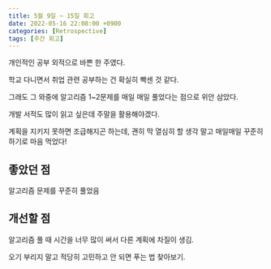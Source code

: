 ```yaml
---
title: 5월 9일 ~ 15일 회고
date: 2022-05-16 22:08:00 +0900
categories: [Retrospective]
tags: [주간 회고]
---
```


개인적인 공부 외적으로 바쁜 한 주였다.

학교 다니면서 취업 관련 공부하는 건 확실히 빡센 것 같다.

그래도 그 와중에 알고리즘 1~2문제를 매일 매일 풀었다는 점으로 위안 삼았다.

개발 서적도 많이 읽고 싶은데 주말을 활용해야겠다.

계획을 지키지 못하면 조급해지곤 하는데, 괜히 막 열심히 할 생각 말고 매일매일 꾸준히 하기로 마음 먹었다!

## 좋았던 점

알고리즘 문제를 꾸준히 풀었음

## 개선할 점

알고리즘 풀 때 시간을 너무 많이 써서 다른 계획에 차질이 생김.

오기 부리지 말고 적당히 고민하고 안 되면 푸는 법 찾아보기.
